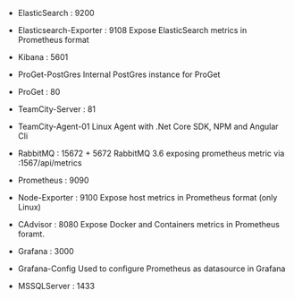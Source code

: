 

- ElasticSearch : 9200

- Elasticsearch-Exporter : 9108
    Expose ElasticSearch metrics in Prometheus format

- Kibana : 5601

- ProGet-PostGres
    Internal PostGres instance for ProGet

- ProGet : 80

- TeamCity-Server : 81

- TeamCity-Agent-01 
    Linux Agent with .Net Core SDK, NPM and Angular Cli

- RabbitMQ : 15672 + 5672
    RabbitMQ 3.6 exposing prometheus metric via :1567/api/metrics

- Prometheus : 9090

- Node-Exporter : 9100
    Expose host metrics in Prometheus format (only Linux)

- CAdvisor : 8080
    Expose Docker and Containers metrics in Prometheus foramt.
    
- Grafana : 3000

- Grafana-Config
    Used to configure Prometheus as datasource in Grafana

- MSSQLServer : 1433

